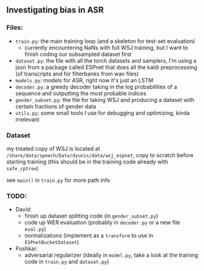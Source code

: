 ## Investigating bias in ASR

### Files:
- `train.py`: the main training loop (and a skeleton for test-set evaluation)
  - currently encountering NaNs with full WSJ training, but I want to finish 
    coding our subsampled dataset first
- `dataset.py`: the file with all the torch datasets and samplers, I'm using 
  a json from a package called ESPnet that does all the kaldi preprocessing (of
  transcripts and for filterbanks from wav files)
- `models.py`: models for ASR, right now it's just an LSTM
- `decoder.py`: a greedy decoder taking in the log probabilities of a sequence
  and outputting the most probable indices
- `gender_subset.py`: the file for taking WSJ and producing a dataset with 
  certain fractions of gender data
- `utils.py`: some small tools I use for debugging and optimizing, kinda 
  irrelevant

### Dataset
my treated copy of WSJ is located at `/share/data/speech/Data/dyunis/data/wsj_espnet`,
copy to scratch before starting training (this should be in the training code 
already with `safe_cptree`)

see `main()` in `train.py` for more path info

### TODO:
- David:
  - finish up dataset splitting code (in `gender_subset.py`)
  - code up WER evaluation (probably in `decoder.py` or a new file `eval.py`)
  - normalizations (implement as a `transform` to use in `ESPnetBucketDataset`)
- Pushkar:
  - adversarial regularizer (ideally in `model.py`, take a look at the training
    code in `train.py` and `dataset.py`)

